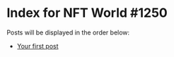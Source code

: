 # Index for NFT World #1250
Posts will be displayed in the order below:

- [Your first post](./001-first.md)

